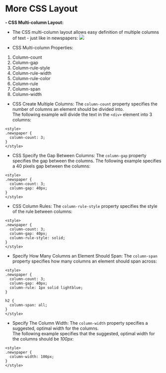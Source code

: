# More CSS Layout
**- CSS Multi-column Layout:**
* The CSS multi-column layout allows easy definition of multiple columns of text - just like in newspapers: 
![](https://i.ibb.co/C8w0wSj/weq.png)

* CSS Multi-column Properties:
1. Column-count
2. Column-gap
3. Column-rule-style
4. Column-rule-width
5. Column-rule-color
6. Column-rule
7. Column-span
8. Column-width

* CSS Create Multiple Columns:
The `column-count` property specifies the number of columns an element should be divided into.  
The following example will divide the text in the `<div>` element into 3 columns:


```
<style>
.newspaper {
  column-count: 3;
}
</style>
```

* CSS Specify the Gap Between Columns: 
The `column-gap` property specifies the gap between the columns.
The following example specifies a 40 pixels gap between the columns:


```
<style>
.newspaper {
  column-count: 3;
  column-gap: 40px;
}
</style>
```

* CSS Column Rules: The `column-rule-style` property specifies the style of the rule between columns:



```
<style>
.newspaper {
  column-count: 3;
  column-gap: 40px;
  column-rule-style: solid;
}
</style>
```



* Specify How Many Columns an Element Should Span: The `column-span` property specifies how many columns an element should span across:




```
<style> 
.newspaper {
  column-count: 3;
  column-gap: 40px;
  column-rule: 1px solid lightblue;
}

h2 {
  column-span: all;
}
</style>
```



* Specify The Column Width: The `column-width` property specifies a suggested, optimal width for the columns.  
The following example specifies that the suggested, optimal width for the columns should be *100px*:



```
<style> 
.newspaper {
  column-width: 100px;
}
</style>
```

